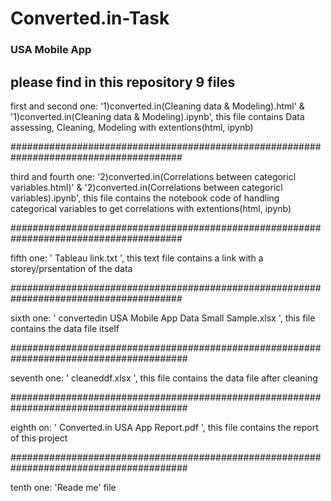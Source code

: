 # Converted.in-Task
### USA Mobile App

## please find in this repository 9 files


first and second one: '1)converted.in(Cleaning data & Modeling).html' & 
'1)converted.in(Cleaning data & Modeling).ipynb', 
this file contains Data assessing, Cleaning, Modeling with extentions(html, ipynb) 


#######################################################################################


third and fourth one: '2)converted.in(Correlations between  categoricl variables.html)' &
'2)converted.in(Correlations between  categoricl variables).ipynb', 
this file contains the notebook code of handling categorical variables to get correlations with extentions(html, ipynb) 


#######################################################################################


fifth one: ' Tableau link.txt ',  this text file contains a link with a storey/prsentation of the data 


#######################################################################################


sixth one: ' convertedin USA Mobile App Data Small Sample.xlsx ', this file contains the data file itself


########################################################################################


seventh one: ' cleaneddf.xlsx ', this file contains the data file after cleaning


########################################################################################


eighth on: ' Converted.in USA App Report.pdf ', this file contains the report of this project


########################################################################################


tenth one: 'Reade me' file
